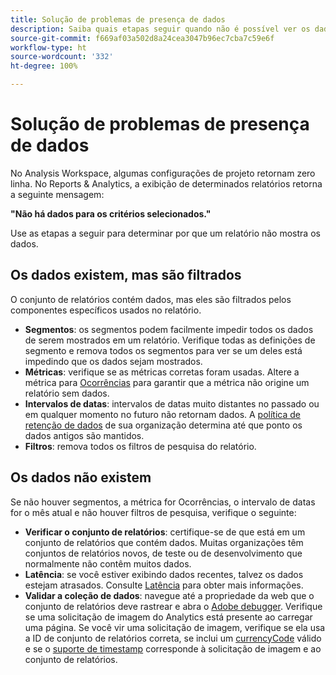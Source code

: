 ```yaml
---
title: Solução de problemas de presença de dados
description: Saiba quais etapas seguir quando não é possível ver os dados em relatórios.
source-git-commit: f669af03a502d8a24cea3047b96ec7cba7c59e6f
workflow-type: ht
source-wordcount: '332'
ht-degree: 100%

---
```



# Solução de problemas de presença de dados

No Analysis Workspace, algumas configurações de projeto retornam zero linha. No Reports &amp; Analytics, a exibição de determinados relatórios retorna a seguinte mensagem:

**&quot;Não há dados para os critérios selecionados.&quot;**

Use as etapas a seguir para determinar por que um relatório não mostra os dados.

## Os dados existem, mas são filtrados

O conjunto de relatórios contém dados, mas eles são filtrados pelos componentes específicos usados no relatório.

* **Segmentos**: os segmentos podem facilmente impedir todos os dados de serem mostrados em um relatório. Verifique todas as definições de segmento e remova todos os segmentos para ver se um deles está impedindo que os dados sejam mostrados.
* **Métricas**: verifique se as métricas corretas foram usadas. Altere a métrica para [Ocorrências](/help/components/metrics/occurrences.md) para garantir que a métrica não origine um relatório sem dados.
* **Intervalos de datas**: intervalos de datas muito distantes no passado ou em qualquer momento no futuro não retornam dados. A [política de retenção de dados](data-retention.md) de sua organização determina até que ponto os dados antigos são mantidos.
* **Filtros**: remova todos os filtros de pesquisa do relatório.

## Os dados não existem

Se não houver segmentos, a métrica for Ocorrências, o intervalo de datas for o mês atual e não houver filtros de pesquisa, verifique o seguinte:

* **Verificar o conjunto de relatórios**: certifique-se de que está em um conjunto de relatórios que contém dados. Muitas organizações têm conjuntos de relatórios novos, de teste ou de desenvolvimento que normalmente não contêm muitos dados.
* **Latência**: se você estiver exibindo dados recentes, talvez os dados estejam atrasados. Consulte [Latência](latency.md) para obter mais informações.
* **Validar a coleção de dados**: navegue até a propriedade da web que o conjunto de relatórios deve rastrear e abra o [Adobe debugger](https://experienceleague.adobe.com/docs/debugger/using/experience-cloud-debugger.html?lang=pt-BR). Verifique se uma solicitação de imagem do Analytics está presente ao carregar uma página. Se você vir uma solicitação de imagem, verifique se ela usa a ID de conjunto de relatórios correta, se inclui um [currencyCode](/help/implement/vars/config-vars/currencycode.md) válido e se o [suporte de timestamp](/help/implement/vars/page-vars/timestamp.md) corresponde à solicitação de imagem e ao conjunto de relatórios.
